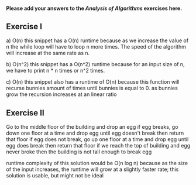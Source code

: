 #### Please add your answers to the ***Analysis of  Algorithms*** exercises here.

## Exercise I

a) O(n)
this snippet has a O(n) runtime because as we increase the value of n
the while loop will have to loop n more times. The speed of the algorithm will increase at the same rate as n. 


b) O(n^2)
this snippet has a O(n^2) runtime because for an input size of n, we have to print n * n times or n^2 times.


c) O(n)
this snippet also has a runtime of O(n) because this function will recurse bunnies amount of times until bunnies is equal to 0.
as bunnies grow the recursion increases at an linear ratio 

## Exercise II
Go to the middle floor of the building and drop an egg
if egg breaks, go down one floor at a time and drop egg until egg doesn't break then return that floor
if egg does not break, go up one floor at a time and drop egg until egg does break then return that floor
if we reach the top of building and egg never broke then the building is not tall enough to break egg 

runtime complexity of this solution would be O(n log n) because as the size of the input increases, the runtime will grow at a slightly faster rate; this solution is usable, but might not be ideal

